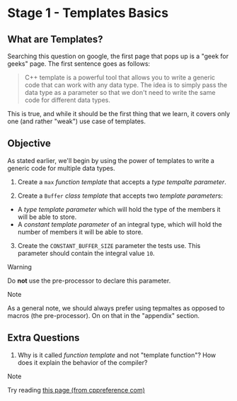 # Stage 1 - Templates Basics

## What are Templates?

Searching this question on google, the first page that pops up is a "geek for geeks" page. The first sentence goes as follows:

> C++ template is a powerful tool that allows you to write a generic code that can work with any data type. The idea is to simply pass the data type as a parameter so that we don't need to write the same code for different data types.

This is true, and while it should be the first thing that we learn, it covers only one (and rather "weak") use case of templates.

## Objective

As stated earlier, we'll begin by using the power of templates to write a generic code for multiple data types.

1. Create a `max` *function template* that accepts a *type tempalte parameter*.

2. Create a `Buffer` *class template* that accepts two *template parameter*s:
- A *type template parameter* which will hold the type of the members it will be able to store.
- A *constant template parameter* of an integral type, which will hold the number of members it will be able to store.

3. Create the `CONSTANT_BUFFER_SIZE` parameter the tests use. This parameter should contain the integral value `10`.

> [!WARNING]
> Do **not** use the pre-processor to declare this parameter.

> [!NOTE]
> As a general note, we should always prefer using tepmaltes as opposed to macros (the pre-processor). On on that in the "appendix" section.

## Extra Questions

1. Why is it called *function template* and not "template function"? How does it explain the behavior of the compiler?

> [!NOTE]
> Try reading [this page (from cppreference com)](https://en.cppreference.com/w/cpp/language/class_template.html#:~:text=Class%20template%20instantiation)
